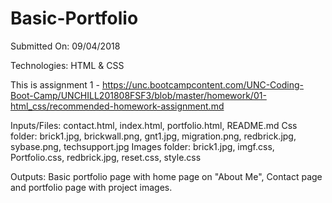 # Basic-Portfolio

Submitted On: 09/04/2018

Technologies: HTML & CSS

This is assignment 1 - https://unc.bootcampcontent.com/UNC-Coding-Boot-Camp/UNCHILL201808FSF3/blob/master/homework/01-html_css/recommended-homework-assignment.md

Inputs/Files:
contact.html,  index.html,  portfolio.html,  README.md
Css folder: brick1.jpg,  brickwall.png,  gnt1.jpg,  migration.png, redbrick.jpg,  sybase.png, techsupport.jpg
Images folder: brick1.jpg,  imgf.css,  Portfolio.css,  redbrick.jpg,  reset.css,  style.css

Outputs:
Basic portfolio page with home page on "About Me", Contact page and portfolio page with project images.
